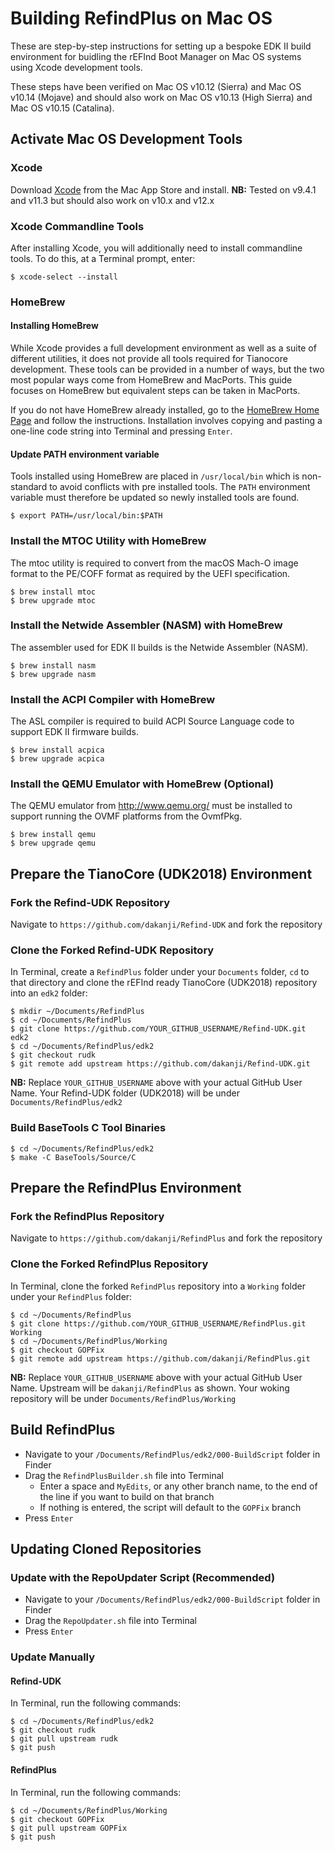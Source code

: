 # Building RefindPlus on Mac OS
These are step-by-step instructions for setting up a bespoke EDK II build environment for buidling the rEFInd Boot Manager on Mac OS systems using Xcode development tools.

These steps have been verified on Mac OS v10.12 (Sierra) and Mac OS v10.14 (Mojave) and should also work on Mac OS v10.13 (High Sierra) and Mac OS v10.15 (Catalina).


## Activate Mac OS Development Tools

### Xcode
Download [Xcode](https://developer.apple.com/xcode) from the Mac App Store and install.
**NB:** Tested on v9.4.1 and v11.3 but should also work on v10.x and v12.x

### Xcode Commandline Tools
After installing Xcode, you will additionally need to install commandline tools.  To do this, at a Terminal prompt, enter:

```
$ xcode-select --install
```

### HomeBrew

#### Installing HomeBrew

While Xcode provides a full development environment as well as a suite of different utilities, it does not provide all tools required for Tianocore development.  These tools can be provided in a number of ways, but the two most popular ways come from HomeBrew and MacPorts.  This guide focuses on HomeBrew but equivalent steps can be taken in MacPorts.

If you do not have HomeBrew already installed, go to the [HomeBrew Home Page](https://brew.sh) and follow the instructions.
Installation involves copying and pasting a one-line code string into Terminal and pressing `Enter`.

#### Update PATH environment variable

Tools installed using HomeBrew are placed in `/usr/local/bin` which is non-standard to avoid conflicts with pre installed tools.  The `PATH` environment variable must therefore be updated so newly installed tools are found.

```
$ export PATH=/usr/local/bin:$PATH
```

### Install the MTOC Utility with HomeBrew

The mtoc utility is required to convert from the macOS Mach-O image format to the PE/COFF format as required by the UEFI specification.

```
$ brew install mtoc
$ brew upgrade mtoc
```

### Install the Netwide Assembler (NASM) with HomeBrew

The assembler used for EDK II builds is the Netwide Assembler (NASM).

```
$ brew install nasm
$ brew upgrade nasm
```

### Install the ACPI Compiler with HomeBrew

The ASL compiler is required to build ACPI Source Language code to support EDK II firmware builds.

```
$ brew install acpica
$ brew upgrade acpica
```

### Install the QEMU Emulator with HomeBrew (Optional)

The QEMU emulator from http://www.qemu.org/ must be installed to support running the OVMF platforms from the OvmfPkg.

```
$ brew install qemu
$ brew upgrade qemu
```

## Prepare the TianoCore (UDK2018) Environment
### Fork the Refind-UDK Repository

Navigate to `https://github.com/dakanji/Refind-UDK` and fork the repository

### Clone the Forked Refind-UDK Repository
In Terminal, create a `RefindPlus` folder under your `Documents` folder, `cd` to that directory and clone the rEFInd ready TianoCore (UDK2018) repository into an `edk2` folder:

```
$ mkdir ~/Documents/RefindPlus
$ cd ~/Documents/RefindPlus
$ git clone https://github.com/YOUR_GITHUB_USERNAME/Refind-UDK.git edk2
$ cd ~/Documents/RefindPlus/edk2
$ git checkout rudk
$ git remote add upstream https://github.com/dakanji/Refind-UDK.git
```

**NB:** Replace `YOUR_GITHUB_USERNAME` above with your actual GitHub User Name.
Your Refind-UDK folder (UDK2018) will be under `Documents/RefindPlus/edk2`

### Build BaseTools C Tool Binaries

```
$ cd ~/Documents/RefindPlus/edk2
$ make -C BaseTools/Source/C
```


## Prepare the RefindPlus Environment
### Fork the RefindPlus Repository

Navigate to `https://github.com/dakanji/RefindPlus` and fork the repository

### Clone the Forked RefindPlus Repository

In Terminal, clone the forked `RefindPlus` repository into a `Working` folder under your `RefindPlus` folder:

```
$ cd ~/Documents/RefindPlus
$ git clone https://github.com/YOUR_GITHUB_USERNAME/RefindPlus.git Working
$ cd ~/Documents/RefindPlus/Working
$ git checkout GOPFix
$ git remote add upstream https://github.com/dakanji/RefindPlus.git
```

**NB:** Replace `YOUR_GITHUB_USERNAME` above with your actual GitHub User Name.
Upstream will be `dakanji/RefindPlus` as shown.
Your woking repository will be under `Documents/RefindPlus/Working`


## Build RefindPlus
- Navigate to your `/Documents/RefindPlus/edk2/000-BuildScript` folder in Finder
- Drag the `RefindPlusBuilder.sh` file into Terminal
  - Enter a space and `MyEdits`, or any other branch name, to the end of the line if you want to build on that branch
  - If nothing is entered, the script will default to the `GOPFix` branch
- Press `Enter`


## Updating Cloned Repositories
### Update with the RepoUpdater Script (Recommended)
- Navigate to your `/Documents/RefindPlus/edk2/000-BuildScript` folder in Finder
- Drag the `RepoUpdater.sh` file into Terminal
- Press `Enter`

### Update Manually
#### Refind-UDK
In Terminal, run the following commands:

```
$ cd ~/Documents/RefindPlus/edk2
$ git checkout rudk
$ git pull upstream rudk
$ git push
```

#### RefindPlus
In Terminal, run the following commands:

```
$ cd ~/Documents/RefindPlus/Working
$ git checkout GOPFix
$ git pull upstream GOPFix
$ git push
```
